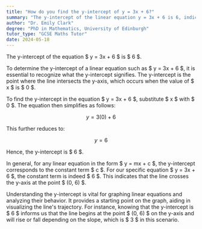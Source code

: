 ```yaml
---
title: "How do you find the y-intercept of y = 3x + 6?"
summary: "The y-intercept of the linear equation y = 3x + 6 is 6, indicating where the line crosses the y-axis."
author: "Dr. Emily Clark"
degree: "PhD in Mathematics, University of Edinburgh"
tutor_type: "GCSE Maths Tutor"
date: 2024-05-18
---
```


The y-intercept of the equation $ y = 3x + 6 $ is $ 6 $.

To determine the y-intercept of a linear equation such as $ y = 3x + 6 $, it is essential to recognize what the y-intercept signifies. The y-intercept is the point where the line intersects the y-axis, which occurs when the value of $ x $ is $ 0 $.

To find the y-intercept in the equation $ y = 3x + 6 $, substitute $ x $ with $ 0 $. The equation then simplifies as follows:

$$ 
y = 3(0) + 6 
$$

This further reduces to:

$$ 
y = 6 
$$

Hence, the y-intercept is $ 6 $.

In general, for any linear equation in the form $ y = mx + c $, the y-intercept corresponds to the constant term $ c $. For our specific equation $ y = 3x + 6 $, the constant term is indeed $ 6 $. This indicates that the line crosses the y-axis at the point $ (0, 6) $.

Understanding the y-intercept is vital for graphing linear equations and analyzing their behavior. It provides a starting point on the graph, aiding in visualizing the line's trajectory. For instance, knowing that the y-intercept is $ 6 $ informs us that the line begins at the point $ (0, 6) $ on the y-axis and will rise or fall depending on the slope, which is $ 3 $ in this scenario.
    